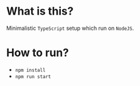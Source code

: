 # What is this?

Minimalistic `TypeScript` setup which run on `NodeJS`.

# How to run?

* `npm install`
* `npm run start`